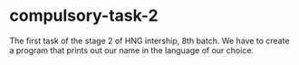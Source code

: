 # compulsory-task-2
The first task of the stage 2 of HNG intership, 8th batch. We have to create a program that prints out our name in the language of our choice.
